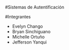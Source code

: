 #Sistemas de Autentificación

#Integrantes
- Evelyn Chango
- Bryan Sinchiguano
- Michelle Ortuño
- Jefferson Yanqui
